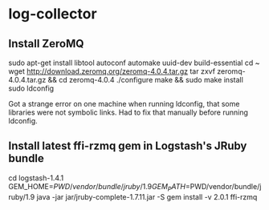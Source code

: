 log-collector
=============

Install ZeroMQ
--------------

sudo apt-get install libtool autoconf automake uuid-dev build-essential
cd ~
wget http://download.zeromq.org/zeromq-4.0.4.tar.gz
tar zxvf zeromq-4.0.4.tar.gz && cd zeromq-4.0.4
./configure
make && sudo make install
sudo ldconfig

Got a strange error on one machine when running ldconfig, that some libraries were not symbolic links.
Had to fix that manually before running ldconfig.


Install latest ffi-rzmq gem in Logstash's JRuby bundle
------------------------------------------------------

cd logstash-1.4.1
GEM_HOME=$PWD/vendor/bundle/jruby/1.9 GEM_PATH=$PWD/vendor/bundle/jruby/1.9 java -jar jar/jruby-complete-1.7.11.jar -S gem install -v 2.0.1 ffi-rzmq
